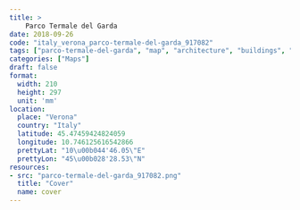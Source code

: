 ```yaml
---
title: > 
    Parco Termale del Garda
date: 2018-09-26
code: "italy_verona_parco-termale-del-garda_917082"
tags: ["parco-termale-del-garda", "map", "architecture", "buildings", "Verona", "Italy"]
categories: ["Maps"]
draft: false
format:
  width: 210
  height: 297
  unit: 'mm'
location:
  place: "Verona"
  country: "Italy"
  latitude: 45.47459424824059
  longitude: 10.746125616542866
  prettyLat: "10\u00b044'46.05\"E"
  prettyLon: "45\u00b028'28.53\"N"
resources:
- src: "parco-termale-del-garda_917082.png"
  title: "Cover"
  name: cover
---
```

